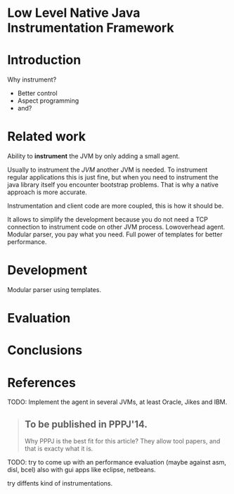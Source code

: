 Low Level Native Java Instrumentation Framework
===============================================

# Introduction

Why instrument?
*  Better control
*  Aspect programming
*  and?


# Related work

Ability to **instrument** the JVM by only adding a small agent.


Usually to instrument the *JVM* another JVM is needed.
To instrument regular applications this is just fine,
but when you need to instrument the java library itself you encounter bootstrap problems.
That is why a native approach is more accurate.

Instrumentation and client code are more coupled, this is how it should be.

It allows to simplify the development because you do not need a TCP 
connection to instrument code on other JVM process.
Lowoverhead agent.
Modular parser, you pay what you need. Full power of templates for better performance.

# Development

Modular parser using templates.

# Evaluation

# Conclusions

# References

TODO:
Implement the agent in several JVMs, at least Oracle, Jikes and IBM.

> ## To be published in PPPJ'14.
> Why PPPJ is the best fit for this article?
> They allow tool papers, and that is exacty what it is.


TODO: try to come up with an performance evaluation (maybe against asm, disl, bcel) also with gui apps 
like eclipse, netbeans.
 
try diffents kind of instrumentations.
